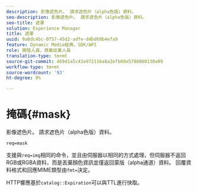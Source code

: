```yaml
---
description: 影像遮色片。 請求遮色片（alpha色版）資料。
seo-description: 影像遮色片。 請求遮色片（alpha色版）資料。
seo-title: 遮罩
solution: Experience Manager
title: 遮罩
uuid: 9a8dc4bc-0757-45d2-adfe-d4bd69b4efa9
feature: Dynamic Media經典，SDK/API
role: 開發人員，商業從業人員
translation-type: tm+mt
source-git-commit: 469d1a5c43a972116a8a2efb0de5708800130a99
workflow-type: tm+mt
source-wordcount: '93'
ht-degree: 0%

---
```



# 掩碼{#mask}

影像遮色片。 請求遮色片（alpha色版）資料。

`req=mask`

支援與`req=img`相同的命令，並且由伺服器以相同的方式處理，但伺服器不返回RGB或RGBA資料，而是丟棄顏色資訊並僅返回蒙版（alpha通道）資料。 回覆資料格式和回應MIME類型由`fmt=`決定。

HTTP響應基於`catalog::Expiration`可以與TTL進行快取。
